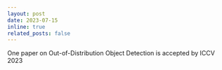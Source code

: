 ```yaml
---
layout: post
date: 2023-07-15
inline: true
related_posts: false
---
```


One paper on Out-of-Distribution Object Detection is accepted by ICCV 2023
